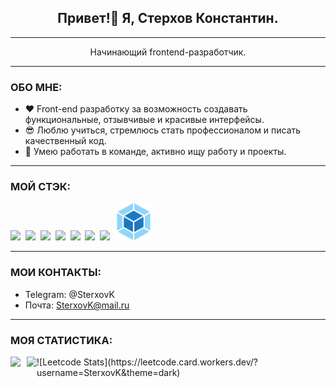 <h2 align="center">Привет!👋 Я, Стерхов Константин.</h1>

-----

<p align="center">Начинающий frontend-разработчик. </p>

-----
### **ОБО МНЕ:**
- ❤️ Front-end разработку за возможность создавать  функциональные, отзывчивые и красивые интерфейсы. 
- 😎 Люблю учиться, стремлюсь стать профессионалом и писать качественный код.
- 💪 Умею работать в команде, активно ищу работу и проекты.

-----

### **МОЙ СТЭК:**

<span><img src="https://cdn.jsdelivr.net/gh/devicons/devicon@latest/icons/html5/html5-plain.svg" width="60px"></span>&nbsp;
<span><img src="https://cdn.jsdelivr.net/gh/devicons/devicon@latest/icons/css3/css3-plain.svg" width="60px"></span>&nbsp;
<span><img src="https://cdn.jsdelivr.net/gh/devicons/devicon/icons/sass/sass-original.svg" width="60px"></span>&nbsp;
<span><img src="https://cdn.jsdelivr.net/gh/devicons/devicon@latest/icons/javascript/javascript-original.svg" width="60px"></span>&nbsp;
<span><img src="https://cdn.jsdelivr.net/gh/devicons/devicon@latest/icons/react/react-original.svg" width="60px"></span>&nbsp;
<span><img src="https://cdn.jsdelivr.net/gh/devicons/devicon@latest/icons/nodejs/nodejs-plain.svg" width="60px"></span>&nbsp;
<span><img src="https://cdn.jsdelivr.net/gh/devicons/devicon@latest/icons/git/git-original.svg" width="60px"></span>&nbsp;
<span><img src="https://raw.githubusercontent.com/devicons/devicon/master/icons/webpack/webpack-original.svg" width="60px"></span>&nbsp;



-----



### **МОИ КОНТАКТЫ:** 

- Telegram: @SterxovK
- Почта: SterxovK@mail.ru

-----

### **МОЯ СТАТИСТИКА:**

<div>
<a href="https://github-readme-stats.vercel.app/api?username=SterxovK=contribs&show_icons=true&theme=dark">
  <img  align="left" height="130" style="margin-right: 10px" src="https://github-readme-stats.vercel.app/api?username=SterxovK&hide=contribs&show_icons=true&theme=dark" />
</a>
<a href="https://github-readme-stats.vercel.app/api/top-langs/?username=SterxovK=compact&theme=dark">
  <img align="left" height="130" src="https://github-readme-stats.vercel.app/api/top-langs/?username=SterxovK&layout=compact&theme=dark" />
</a>
  ![Leetcode Stats](https://leetcode.card.workers.dev/?username=SterxovK&theme=dark)
</div>

 
  
